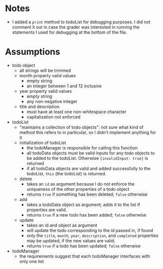 # Notes
- I added a `print` method to todoList for debugging purposes. I did not comment it out in case the grader was interested in running the statements I used for debugging at the bottom of the file.

# Assumptions
- todo object
  - all strings will be trimmed
  - month property valid values
    - empty string
    - an integer between 1 and 12 inclusive
  - year property valid values
    - empty string
    - any non-negative integer
  - title and description
    - must have at least one non-whitespace character 
    - capitalization not enforced
- todoList
  - "maintains a collection of todo objects": not sure what kind of method this refers to in particular, so I didn't implement anything for it
  - initialization of todoList
    - the todoManager is responsible for calling this function
    - all todoData objects must be valid inputs for any todo objects to be added to the todoList. Otherwise `{invalidInput: true}` is returned 
    - if all todoData objects are valid and added successfully to the todoList, `this` (the todoList) is returned.
  - delete
    - takes an `id` as argument because I do not enforce the uniqueness of the other properties of a todo object
    - returns `true` if something has been deleted; `false` otherwise
  - add
    - takes a todoData object as argument; adds it to the list if properties are valid.
    - returns `true` if a new todo has been added; `false` otherwise
  - update
    - takes an id and object as argument
    - will update the todo corresponding to the id passed in, if found
    - only the `title`, `month`, `year`, `description`, and `completed` properties may be updated, if the new values are valid. 
    - returns `true` if a todo has been updated; `false` otherwise
- todoManager
    - the requirements suggest that each todoManager interfaces with only one list

